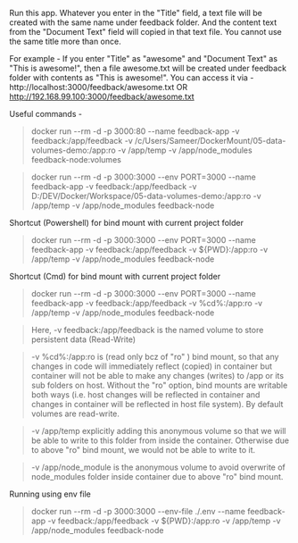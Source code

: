 Run this app.
Whatever you enter in the "Title" field, a text file will be created with the same name under feedback folder.
And the content text from the "Document Text" field will copied in that text file.
You cannot use the same title more than once.

For example -
If you enter "Title" as "awesome" and "Document Text" as "This is awesome!", then
a file awesome.txt will be created under feedback folder with contents as "This is awesome!".
You can access it via -
http://localhost:3000/feedback/awesome.txt
OR
http://192.168.99.100:3000/feedback/awesome.txt

Useful commands -

> docker run --rm -d -p 3000:80 --name feedback-app -v feedback:/app/feedback -v /c/Users/Sameer/DockerMount/05-data-volumes-demo:/app:ro -v /app/temp -v /app/node_modules feedback-node:volumes

> docker run --rm -d -p 3000:3000 --env PORT=3000 --name feedback-app -v feedback:/app/feedback -v D:/DEV/Docker/Workspace/05-data-volumes-demo:/app:ro -v /app/temp -v /app/node_modules feedback-node

Shortcut (Powershell) for bind mount with current project folder

> docker run --rm -d -p 3000:3000 --env PORT=3000 --name feedback-app -v feedback:/app/feedback -v ${PWD}:/app:ro -v /app/temp -v /app/node_modules feedback-node

Shortcut (Cmd) for bind mount with current project folder

> docker run --rm -d -p 3000:3000 --env PORT=3000 --name feedback-app -v feedback:/app/feedback -v %cd%:/app:ro -v /app/temp -v /app/node_modules feedback-node

> Here,
> -v feedback:/app/feedback is the named volume to store persistent data (Read-Write)

> -v %cd%:/app:ro is (read only bcz of "ro" ) bind mount, so that any changes in code will immediately reflect (copied) in container but container will not be able to make any changes (writes) to /app or its sub folders on host. Without the "ro" option, bind mounts are writable both ways (i.e. host changes will be reflected in container and changes in container will be reflected in host file system). By default volumes are read-write.

> -v /app/temp explicitly adding this anonymous volume so that we will be able to write to this folder from inside the container. Otherwise due to above "ro" bind mount, we would not be able to write to it.

> -v /app/node_module is the anonymous volume to avoid overwrite of node_modules folder inside container due to above "ro" bind mount.

Running using env file

> docker run --rm -d -p 3000:3000 --env-file ./.env --name feedback-app -v feedback:/app/feedback -v ${PWD}:/app:ro -v /app/temp -v /app/node_modules feedback-node
